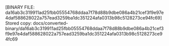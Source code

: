 [BINARY FILE: da16ab3c319911ad25fbb05554768ddaa7f78d88b9dbe086a4b21cef3f9e97e4daf588628022a757ead3259ba1dc351224afa0313b98c5128273ce94fc69]
Stored copy: docs/converted-binary/da16ab3c319911ad25fbb05554768ddaa7f78d88b9dbe086a4b21cef3f9e97e4daf588628022a757ead3259ba1dc351224afa0313b98c5128273ce94fc69
